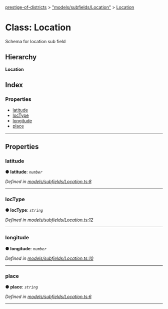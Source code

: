 [prestige-of-districts](../README.md) > ["models/subfields/Location"](../modules/_models_subfields_location_.md) > [Location](../classes/_models_subfields_location_.location.md)

# Class: Location

Schema for location sub field

## Hierarchy

**Location**

## Index

### Properties

* [latitude](_models_subfields_location_.location.md#latitude)
* [locType](_models_subfields_location_.location.md#loctype)
* [longitude](_models_subfields_location_.location.md#longitude)
* [place](_models_subfields_location_.location.md#place)

---

## Properties

<a id="latitude"></a>

###  latitude

**● latitude**: *`number`*

*Defined in [models/subfields/Location.ts:8](https://github.com/YarosJ/prestige-of-districts/blob/17f0d7b/models/subfields/Location.ts#L8)*

___
<a id="loctype"></a>

###  locType

**● locType**: *`string`*

*Defined in [models/subfields/Location.ts:12](https://github.com/YarosJ/prestige-of-districts/blob/17f0d7b/models/subfields/Location.ts#L12)*

___
<a id="longitude"></a>

###  longitude

**● longitude**: *`number`*

*Defined in [models/subfields/Location.ts:10](https://github.com/YarosJ/prestige-of-districts/blob/17f0d7b/models/subfields/Location.ts#L10)*

___
<a id="place"></a>

###  place

**● place**: *`string`*

*Defined in [models/subfields/Location.ts:6](https://github.com/YarosJ/prestige-of-districts/blob/17f0d7b/models/subfields/Location.ts#L6)*

___

